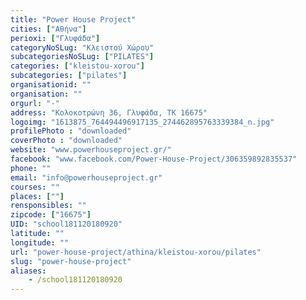 ```yaml
---
title: "Power House Project"
cities: ["Αθήνα"]
perioxi: ["Γλυφάδα"]
categoryNoSLug: "Κλειστού Χώρου"
subcategoriesNoSLug: ["PILATES"]
categories: ["kleistou-xorou"]
subcategories: ["pilates"]
organisationid: ""
organisation: ""
orgurl: "-"
address: "Κολοκοτρώνη 36, Γλυφάδα, ΤΚ 16675"
logoimg: "1613875_764494496917135_274462895763339384_n.jpg"
profilePhoto : "downloaded"
coverPhoto : "downloaded"
website: "www.powerhouseproject.gr/"
facebook: "www.facebook.com/Power-House-Project/306359892835537"
phone: ""
email: "info@powerhouseproject.gr"
courses: ""
places: [""]
rensponsibles: ""
zipcode: ["16675"]
UID: "school181120180920"
latitude: ""
longitude: ""
url: "power-house-project/athina/kleistou-xorou/pilates"
slug: "power-house-project"
aliases:
    - /school181120180920
---
```





